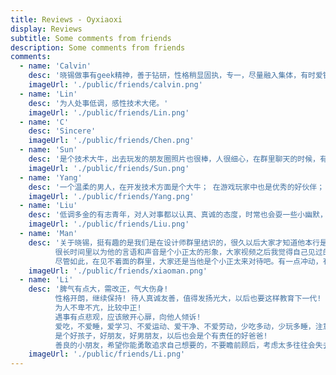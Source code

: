 ```yaml
---
title: Reviews - Oyxiaoxi
display: Reviews
subtitle: Some comments from friends
description: Some comments from friends
comments:
  - name: 'Calvin'
    desc: '晓锡做事有geek精神，善于钻研，性格稍显固执，专一，尽量融入集体，有时爱钻牛角尖。'
    imageUrl: './public/friends/calvin.png'
  - name: 'Lin'
    desc: '为人处事低调，感性技术大佬。'
    imageUrl: './public/friends/Lin.png'
  - name: 'C'
    desc: 'Sincere'
    imageUrl: './public/friends/Chen.png'
  - name: 'Sun'
    desc: '是个技术大牛，出去玩发的朋友圈照片也很棒，人很细心，在群里聊天的时候，有时候有人说话没人接茬，你总是出来说话，感觉很温暖，对老婆也很好，作为未曾谋面的网友，给我们寄过几次水果，很认真的把我们当朋友，我有时候有啥动态的时候，你也总是私信关心，就很棒！'
    imageUrl: './public/friends/Sun.png'
  - name: 'Yang'
    desc: '一个温柔的男人，在开发技术方面是个大牛； 在游戏玩家中也是优秀的好伙伴； 在生活中也是一个喜欢分享的好朋友； 总得来说就是非常温柔、热爱生活的人儿吧。'
    imageUrl: './public/friends/Yang.png'
  - name: 'Liu'
    desc: '低调多金的有志青年，对人对事都以认真、真诚的态度，时常也会耍一些小幽默，喜欢摄影，对新鲜事物充满着探索好奇之心，是个小果粉。'
    imageUrl: './public/friends/Liu.png'
  - name: 'Man'
    desc: '关于晓锡，挺有趣的是我们是在设计师群里结识的，很久以后大家才知道他本行是开发者，很多外行喜欢在嘴上谈设计，还是比较少人愿意更深入的接触到设计师群体。
          很长时间里以为他的言语和声音是个小正太的形象，大家视频之后我觉得自己见过的人太少了哈哈😂。
          尽管如此，在见不着面的群里，大家还是当他是个小正太来对待吧。有一点冲动，有一点情绪，有让大家羡慕的生活，也有大家感受不到的压力…也许是我身边这样的朋友太少，有点像飘在空中的木棉花，松软、易碎，抓不住，不知道从哪飘来的，又能在一些时刻感动到你。'
    imageUrl: './public/friends/xiaoman.png'
  - name: 'Li'
    desc: '脾气有点大，需改正，气大伤身!
          性格开朗，继续保持! 待人真诚友善，值得发扬光大，以后也要这样教育下一代! 
          为人不卑不亢，比较中正! 
          遇事有点悲观，应该敞开心扉，向他人倾诉! 
          爱吃，不爱睡，爱学习、不爱运动、爱干净、不爱劳动，少吃多动，少玩多睡，注意减肥，身体才能健康! 
          是个好孩子，好朋友，好男朋友，以后也会是个有责任的好爸爸! 
          善良的小朋友，希望你能勇敢追求自己想要的，不要瞻前顾后，考虑太多往往会失去很多机会，过去的事情不要想太多，往前看，加油!'
    imageUrl: './public/friends/Li.png'
---
```


<ClientOnly>
  <Firefly/>
</ClientOnly>

<ListReviews :comments="frontmatter.comments"/>
